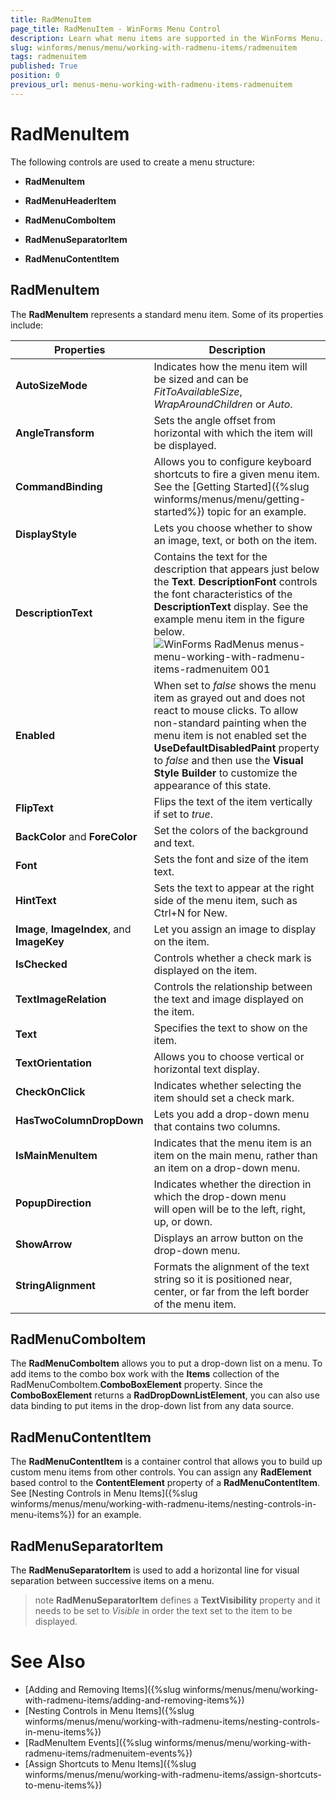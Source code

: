 ```yaml
---
title: RadMenuItem
page_title: RadMenuItem - WinForms Menu Control
description: Learn what menu items are supported in the WinForms Menu.
slug: winforms/menus/menu/working-with-radmenu-items/radmenuitem
tags: radmenuitem
published: True
position: 0
previous_url: menus-menu-working-with-radmenu-items-radmenuitem
---
```


# RadMenuItem

The following controls are used to create a menu structure:

* **RadMenuItem** 

* **RadMenuHeaderItem** 

* **RadMenuComboItem** 

* **RadMenuSeparatorItem** 

* **RadMenuContentItem** 

## RadMenuItem

The **RadMenuItem** represents a standard menu item. Some of its properties include:

|Properties|Description|
|----|----|
|__AutoSizeMode__|Indicates how the menu item will be sized and can be *FitToAvailableSize*, *WrapAroundChildren* or *Auto*. |
|__AngleTransform__|Sets the angle offset from horizontal with which the item will be displayed. |
|__CommandBinding__|Allows you to configure keyboard shortcuts to fire a given menu item. See the [Getting Started]({%slug winforms/menus/menu/getting-started%}) topic for an example. |
|__DisplayStyle__|Lets you choose whether to show an image, text, or both on the item. |
|__DescriptionText__|Contains the text for the description that appears just below the __Text__. __DescriptionFont__ controls the font characteristics of the __DescriptionText__ display. See the example menu item in the figure below. </br> ![WinForms RadMenus menus-menu-working-with-radmenu-items-radmenuitem 001](images/menus-menu-working-with-radmenu-items-radmenuitem001.png)|
|__Enabled__|When set to *false* shows the menu item as grayed out and does not react to mouse clicks. To allow non-standard painting when the menu item is not enabled set the __UseDefaultDisabledPaint__ property to *false* and then use the __Visual Style Builder__ to customize the appearance of this state.|
|__FlipText__|Flips the text of the item vertically if set to *true*. |
|__BackColor__ and __ForeColor__|Set the colors of the background and text.|
|__Font__|Sets the font and size of the item text. |
|__HintText__|Sets the text to appear at the right side of the menu item, such as Ctrl+N for New. |
|__Image__, __ImageIndex__, and __ImageKey__|Let you assign an image to display on the item. |
|__IsChecked__|Controls whether a check mark is displayed on the item. |
|__TextImageRelation__|Controls the relationship between the text and image displayed on the item. |
|__Text__|Specifies the text to show on the item. |
|__TextOrientation__|Allows you to choose vertical or horizontal text display. |
|__CheckOnClick__|Indicates whether selecting the item should set a check mark.|
|__HasTwoColumnDropDown__|Lets you add a drop-down menu that contains two columns. |
|__IsMainMenuItem__|Indicates that the menu item is an item on the main menu, rather than an item on a drop-down menu. |
|__PopupDirection__|Indicates whether the direction in which the drop-down menu will open will be to the left, right, up, or down.|
|__ShowArrow__|Displays an arrow button on the drop-down menu. |
|__StringAlignment__|Formats the alignment of the text string so it is positioned near, center, or far from the left border of the menu item. |
  

## RadMenuComboItem

The __RadMenuComboItem__ allows you to put a drop-down list on a menu. To add items to the combo box work with the __Items__ collection of the RadMenuComboItem.__ComboBoxElement__ property. Since the **ComboBoxElement** returns a **RadDropDownListElement**, you can also use data binding to put items in the drop-down list from any data source.

## RadMenuContentItem

The __RadMenuContentItem__ is a container control that allows you to build up custom menu items from other controls. You can assign any **RadElement** based control to the __ContentElement__ property of a **RadMenuContentItem**. See [Nesting Controls in Menu Items]({%slug winforms/menus/menu/working-with-radmenu-items/nesting-controls-in-menu-items%}) for an example.

## RadMenuSeparatorItem

The __RadMenuSeparatorItem__ is used to add a horizontal line for visual separation between successive items on a menu.

>note __RadMenuSeparatorItem__ defines a __TextVisibility__ property and it needs to be set to *Visible* in order the text set to the item to be displayed.


# See Also

* [Adding and Removing Items]({%slug winforms/menus/menu/working-with-radmenu-items/adding-and-removing-items%})
* [Nesting Controls in Menu Items]({%slug winforms/menus/menu/working-with-radmenu-items/nesting-controls-in-menu-items%})	
* [RadMenuItem Events]({%slug winforms/menus/menu/working-with-radmenu-items/radmenuitem-events%})	
* [Assign Shortcuts to Menu Items]({%slug winforms/menus/menu/working-with-radmenu-items/assign-shortcuts-to-menu-items%})	
